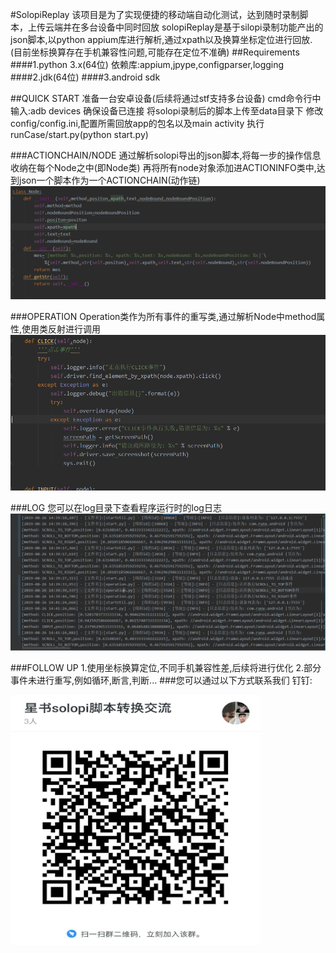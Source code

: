 #SolopiReplay
		该项目是为了实现便捷的移动端自动化测试，达到随时录制脚本，上传云端并在多台设备中同时回放
		solopiReplay是基于silopi录制功能产出的json脚本,以python appium库进行解析,通过xpath以及换算坐标定位进行回放.
		(目前坐标换算存在手机兼容性问题,可能存在定位不准确)
##Requirements
####1.python 3.x(64位)
		依赖库:appium,jpype,configparser,logging
####2.jdk(64位)
####3.android sdk



##QUICK START
		准备一台安卓设备(后续将通过stf支持多台设备)
		cmd命令行中输入:adb devices 确保设备已连接
		将solopi录制后的脚本上传至data目录下
		修改config/config.ini,配置所需回放app的包名以及main activity
		执行runCase/start.py(python start.py)

###ACTIONCHAIN/NODE
		通过解析solopi导出的json脚本,将每一步的操作信息收纳在每个Node之中(即Node类)
		再将所有node对象添加进ACTIONINFO类中,达到json一个脚本作为一个ACTIONCHAIN(动作链)
![Image text](https://raw.githubusercontent.com/galaxy-book/SoloPiReplay/master/IMAGE/NODE.PNG)

###OPERATION
		Operation类作为所有事件的重写类,通过解析Node中method属性,使用类反射进行调用
![Image text](https://raw.githubusercontent.com/galaxy-book/SoloPiReplay/master/IMAGE/CLICK.PNG)

###LOG
		您可以在log目录下查看程序运行时的log日志
![Image text](https://raw.githubusercontent.com/galaxy-book/SoloPiReplay/master/IMAGE/log.PNG)

###FOLLOW UP
		1.使用坐标换算定位,不同手机兼容性差,后续将进行优化
		2.部分事件未进行重写,例如循环,断言,判断...
###您可以通过以下方式联系我们
钉钉:

<img src="https://raw.githubusercontent.com/galaxy-book/SoloPiReplay/master/IMAGE/pic.jpg" width=400 height=400>
